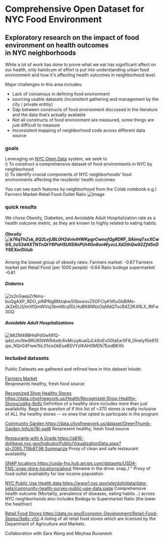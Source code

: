 # Comprehensive Open Dataset for NYC Food Environment 
## Exploratory research on the impact of food environment on health outcomes <br/> in NYC neighborhoods

While a lot of work has done to prove what we eat has significant affect on our health, only handcum of effort is put into understanding urban food environment and how it's affecting health outcomes in neighborhood level. 

Major challenges in this area includes:
- Lack of consensus in defining food environment
- sourcing usable datasets (inconsitent gathering and management by the city / private entitiy)
- Gap between constructs of food environment discussed in the literature and the data that’s actually available
- Not all constructs of food environment are measured, some things are just difficult to measure
- Inconsistent mapping of neighborhood code across different data source 


### goals
Leveraging on [NYC Open Data](https://opendata.cityofnewyork.us/) system, we seek to <br/>
i) To construct a comprehensive dataset of food environments in NYC by neighborhood <br/>
ii) To identify crucial components of NYC neighborhoods’ food environments affecting the residents’ health outcomes

You can see each features by neighborhood from the Colab notebook 
e.g.) Farmers Market-Retail Food Outlet Ratio
![image](https://user-images.githubusercontent.com/42717070/166037910-fb42dba8-20b2-43e8-8538-7e3fac8fbebc.png)


### quick results 
We chose Obesity, Diabeties, and Avoidable Adult Hospitalization rate as a health outcome metric, as they are known to highly related to eating habits. 
##### Obesity ![k76qThZsk_8Q2LvfJBL0H2dvieIHWKpgrCwnofQgRDRF_SAimqTxxXCwGS_liz53d4XTNTnQtY8PaHSUlIS9nPUt4Gn8onWyzcLXd2thQw92Zfd5eDY6EXorDUub](https://user-images.githubusercontent.com/42717070/165998781-ecf1ffb1-e32e-4e62-b020-e42983002430.png)
Among the lowest group of obesity rates:  Farmers market: -0.67 Farmers market per Retail Food (per 1000 people) -0.64 Ratio bodega supermarket -0.61

##### Diabetes 
![Is2nGaepZrNms-buQgAXP_RDO_piNPNgBMzqkwS0bxwsvZ5OFClyKWIuGbBIMs-JkZeEtJIj1mXfQmWVoj3bmWcqfDLHuBK6NNzOqMdQTxcB4Z2K4RLX_RtFw3GQ](https://user-images.githubusercontent.com/42717070/166033340-8521a9b9-fbdd-459b-bfb6-5dd3ee13b081.png)

##### Avoidable Adult Hospitalizations 
![MtZM49BHidFdGwNflQ-qdzLmcNw8RU6SNWR4xdc6vMcuyAuaQJLk0oEvG0laEar5F6_0lneIyf0e815qw_NQrG4Fww1hL01xix0bEseBSVYzlKAH0MEN7EedBKXh](https://user-images.githubusercontent.com/42717070/166034641-ea4201a5-d21a-4e4c-9a98-0fc636e9798a.png)

### Included datasets
Public Datasets we gathered and refined here in this dataset inlude:

[Farmers Market](https://data.cityofnewyork.us/dataset/DOHMH-Farmers-Markets/8vwk-6iz2)  
Respresents healthy, fresh food source

[Recognized Shop Healthy Stores
](url)https://data.cityofnewyork.us/Health/Recognized-Shop-Healthy-Stores/ud4g-9x9z
Definition of a healthy store includes more than just availability. Begs the question of if this list of ~370 stores is really inclusive of ALL the healthy stores -- vs ones that opted to participate in the program

[Community Garden
](url)https://data.cityofnewyork.us/dataset/GreenThumb-Garden-Info/p78i-pat6
Respresent healthy, fresh food source 

[Restaurants with A Grade
](url)https://a816-dohbesp.nyc.gov/IndicatorPublic/VisualizationData.aspx?id=2065,719b87,98,Summarize
Proxy of clean and safe restaurant availability

[SNAP locations
](url)https://usda-fns.hub.arcgis.com/datasets/USDA-FNS::snap-store-locations/about
filename in the drive: snap_l "
Proxy of food outlet availiabilty for low income population 


[NYC Public Use Health data
](url)https://www1.nyc.gov/site/doh/data/data-sets/community-health-survey-public-use-data.page
Comprehensive health outcome (Mortality, prevalence of diseases, eating habits...) across NYC neighborhoods 
also includes Bodega to Supermarket Ratio (the lower the healthier)

[Retail Food Stores
](url)https://data.ny.gov/Economic-Development/Retail-Food-Stores/9a8c-vfzj
A listing of all retail food stores which are licensed by the Department of Agriculture and Markets.




Collaboration with Sara Wang and Meyhaa Buvanesh
